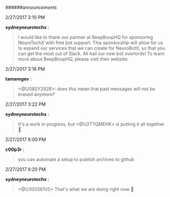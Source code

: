 ######_announcements_

2/27/2017 3:10 PM

 **sydneyneurotechx** :

 ><!channel>  I would like to thank our partner at BeepBoopHQ for sponsoring NeuroTechX with free bot support. This sponsorship will allow for us to expand our services that we can create for NeuroBotX, so that you can get the most out of Slack. All hail our new bot overlords! To learn more about BeepBoopHQ, please visit their website: <https://beepboophq.com/>

2/27/2017 3:16 PM

 **tamaregev** :

 ><@U08SY292B>: does this mean that past messages will not be erased anymore?

2/27/2017 3:22 PM

 **sydneyneurotechx** :

 >It's a work in progress, but <@U2TTQMEHK>  is putting it all together :slightly_smiling_face:

2/27/2017 6:00 PM

 **c00p3r** :

 >you can automate a setup to publish archives to github

2/27/2017 6:20 PM

 **sydneyneurotechx** :

 ><@U302S61V5>  That's what we are doing right now :slightly_smiling_face:

